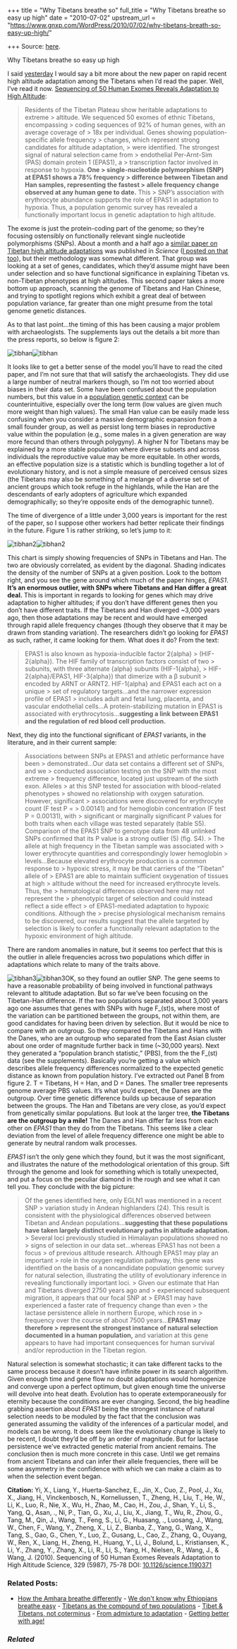 +++
title = "Why Tibetans breathe so"
full_title = "Why Tibetans breathe so easy up high"
date = "2010-07-02"
upstream_url = "https://www.gnxp.com/WordPress/2010/07/02/why-tibetans-breath-so-easy-up-high/"

+++
Source: [here](https://www.gnxp.com/WordPress/2010/07/02/why-tibetans-breath-so-easy-up-high/).

Why Tibetans breathe so easy up high

I said [yesterday](http://blogs.discovermagazine.com/gnxp/2010/07/very-recent-altitude-adaptation-in-tibet/) I would say a bit more about the new paper on rapid recent high altitude adaptation among the Tibetans when I’d read the paper. Well, I’ve read it now. [Sequencing of 50 Human Exomes Reveals Adaptation to High Altitude](http://www.sciencemag.org/cgi/content/full/329/5987/75):

> Residents of the Tibetan Plateau show heritable adaptations to extreme > altitude. We sequenced 50 exomes of ethnic Tibetans, encompassing > coding sequences of 92% of human genes, with an average coverage of > 18x per individual. Genes showing population-specific allele frequency > changes, which represent strong candidates for altitude adaptation, > were identified. The strongest signal of natural selection came from > endothelial Per-Arnt-Sim (PAS) domain protein 1 (EPAS1), a > transcription factor involved in response to hypoxia. **One > single-nucleotide polymorphism (SNP) at EPAS1 shows a 78% frequency > difference between Tibetan and Han samples, representing the fastest > allele frequency change observed at any human gene to date.** This > SNP’s association with erythrocyte abundance supports the role of EPAS1 in adaptation to hypoxia. Thus, a population genomic survey has revealed a functionally important locus in genetic adaptation to high altitude.

The exome is just the protein-coding part of the genome; so they’re focusing ostensibly on functionally relevant single nucleotide polymorphisms (SNPs). About a month and a half ago a [similar paper on Tibetan high altitude adaptations](http://www.sciencemag.org/cgi/content/abstract/science.1189406) was published in *Science* ([I posted on that too](http://blogs.discovermagazine.com/gnxp/2010/05/breathing-like-buddha-altitude-tibet/)), but their methodology was somewhat different. That group was looking at a set of genes, candidates, which they’d assume might have been under selection and so have functional significance in explaining Tibetan vs. non-Tibetan phenotypes at high altitudes. This second paper takes a more bottom up approach, scanning the genome of Tibetans and Han Chinese, and trying to spotlight regions which exhibit a great deal of between population variance, far greater than one might presume from the total genome genetic distances.

As to that last point…the timing of this has been causing a major problem with archaeologists. The supplements lays out the details a bit more than the press reports, so below is figure 2:

  
![tibhan](https://i0.wp.com/blogs.discovermagazine.com/gnxp/files/2010/07/tibhan.png?resize=499%2C559)![tibhan](https://i0.wp.com/blogs.discovermagazine.com/gnxp/files/2010/07/tibhan.png?resize=499%2C559)

It looks like to get a better sense of the model you’ll have to read the cited paper, and I’m not sure that that will satisfy the archaeologists. They did use a large number of neutral markers though, so I’m not too worried about biases in their data set. Some have been confused about the population numbers, but this value in a [population genetic context](https://en.wikipedia.org/wiki/Effective_population_size) can be counterintuitive, especially over the long term (low values are given much more weight than high values). The small Han value can be easily made less confusing when you consider a massive demographic expansion from a small founder group, as well as persist long term biases in reproductive value within the population (e.g., some males in a given generation are way more fecund than others through polygyny). A higher N for Tibetans may be explained by a more stable population where diverse subsets and across individuals the reproductive value may be more equitable. In other words, an effective population size is a statistic which is bundling together a lot of evolutionary history, and is not a simple measure of perceived census sizes (the Tibetans may also be something of a melange of a diverse set of ancient groups which took refuge in the highlands, while the Han are the descendants of early adopters of agriculture which expanded demographically; so they’re opposite ends of the demographic tunnel).

The time of divergence of a little under 3,000 years is important for the rest of the paper, so I suppose other workers had better replicate their findings in the future. Figure 1 is rather striking, so let’s jump to it:

![tibhan2](https://i0.wp.com/blogs.discovermagazine.com/gnxp/files/2010/07/tibhan2.png?resize=581%2C474)![tibhan2](https://i0.wp.com/blogs.discovermagazine.com/gnxp/files/2010/07/tibhan2.png?resize=581%2C474)

This chart is simply showing frequencies of SNPs in Tibetans and Han. The two are obviously correlated, as evident by the diagonal. Shading indicates the density of the number of SNPs at a given position. Look to the bottom right, and you see the gene around which much of the paper hinges, *EPAS1*. **It’s an enormous outlier, with SNPs where Tibetans and Han differ a great deal.** This is important in regards to looking for genes which may drive adaptation to higher altitudes; if you don’t have different genes then you don’t have different traits. If the Tibetans and Han diverged \~3,000 years ago, then those adaptations may be recent and would have emerged through rapid allele frequency changes (though they observe that it may be drawn from standing variation). The researchers didn’t go looking for *EPAS1* as such, rather, it came looking for them. What does it do? From the text:

> EPAS1 is also known as hypoxia-inducible factor 2{alpha} > (HIF-2{alpha}). The HIF family of transcription factors consist of two > subunits, with three alternate {alpha} subunits (HIF-1{alpha}, > HIF-2{alpha}/EPAS1, HIF-3{alpha}) that dimerize with a β subunit > encoded by ARNT or ARNT2. HIF-1{alpha} and EPAS1 each act on a unique > set of regulatory targets…and the narrower expression profile of EPAS1 > includes adult and fetal lung, placenta, and vascular endothelial cells…A protein-stabilizing mutation in EPAS1 is associated with erythrocytosis…**suggesting a link between EPAS1 and the regulation of red blood cell production.**

Next, they dig into the functional significant of *EPAS1* variants, in the literature, and in their current sample:

> Associations between SNPs at EPAS1 and athletic performance have been > demonstrated…Our data set contains a different set of SNPs, and we > conducted association testing on the SNP with the most extreme > frequency difference, located just upstream of the sixth exon. Alleles > at this SNP tested for association with blood-related phenotypes > showed no relationship with oxygen saturation. However, significant > associations were discovered for erythrocyte count (F test P = > 0.00141) and for hemoglobin concentration (F test P = 0.00131), with > significant or marginally significant P values for both traits when each village was tested separately (table S5). Comparison of the EPAS1 SNP to genotype data from 48 unlinked SNPs confirmed that its P value is a strong outlier (5) (fig. S4). >
> The allele at high frequency in the Tibetan sample was associated with > lower erythrocyte quantities and correspondingly lower hemoglobin > levels…Because elevated erythrocyte production is a common response to > hypoxic stress, it may be that carriers of the “Tibetan” allele of > EPAS1 are able to maintain sufficient oxygenation of tissues at high > altitude without the need for increased erythrocyte levels. Thus, the > hematological differences observed here may not represent the > phenotypic target of selection and could instead reflect a side effect > of EPAS1-mediated adaptation to hypoxic conditions. Although the > precise physiological mechanism remains to be discovered, our results suggest that the allele targeted by selection is likely to confer a functionally relevant adaptation to the hypoxic environment of high altitude.

There are random anomalies in nature, but it seems too perfect that this is the outlier in allele frequencies across two populations which differ in adaptations which relate to many of the traits above.

![tibhan3](https://i0.wp.com/blogs.discovermagazine.com/gnxp/files/2010/07/tibhan3.png?resize=317%2C393)![tibhan3](https://i0.wp.com/blogs.discovermagazine.com/gnxp/files/2010/07/tibhan3.png?resize=317%2C393)OK, so they found an outlier SNP. The gene seems to have a reasonable probability of being involved in functional pathways relevant to altitude adaptation. But so far we’ve been focusing on the Tibetan-Han difference. If the two populations separated about 3,000 years ago one assumes that genes with SNPs with huge F_(st)s, where most of the variation can be partitioned between the groups, not within them, are good candidates for having been driven by selection. But it would be nice to compare with an outgroup. So they compared the Tibetans and Hans with the Danes, who are an outgroup who separated from the East Asian cluster about one order of magnitude further back in time (\~30,000 years). Next they generated a “population branch statistic,” (PBS), from the the F_(st) data (see the supplements). Basically you’re getting a value which describes allele frequency differences normalized to the expected genetic distance as known from population history. I’ve extracted out Panel B from figure 2. T = Tibetans, H = Han, and D = Danes. The smaller tree represents genome average PBS values. It’s what you’d expect, the Danes are the outgroup. Over time genetic difference builds up because of separation between the groups. The Han and Tibetans are very close, as you’d expect from genetically similar populations. But look at the larger tree, **the Tibetans are the outgroup by a mile!** The Danes and Han differ far less from each other on *EPAS1* than they do from the Tibetans. This seems like a clear deviation from the level of allele frequency difference one might be able to generate by neutral random walk processes.

*EPAS1* isn’t the only gene which they found, but it was the most significant, and illustrates the nature of the methodological orientation of this group. Sift through the genome and look for something which is totally unexpected, and put a focus on the peculiar diamond in the rough and see what it can tell you. They conclude with the big picture:

> Of the genes identified here, only EGLN1 was mentioned in a recent SNP > variation study in Andean highlanders (24). This result is consistent with the physiological differences observed between Tibetan and Andean populations…**suggesting that these populations have taken largely distinct evolutionary paths in altitude adaptation.** >
> Several loci previously studied in Himalayan populations showed no > signs of selection in our data set…whereas EPAS1 has not been a focus > of previous altitude research. Although EPAS1 may play an important > role in the oxygen regulation pathway, this gene was identified on the basis of a noncandidate population genomic survey for natural selection, illustrating the utility of evolutionary inference in revealing functionally important loci. >
> Given our estimate that Han and Tibetans diverged 2750 years ago and > experienced subsequent migration, it appears that our focal SNP at > EPAS1 may have experienced a faster rate of frequency change than even > the lactase persistence allele in northern Europe, which rose in > frequency over the course of about 7500 years…**EPAS1 may therefore > represent the strongest instance of natural selection documented in a human population,** and variation at this gene appears to have had important consequences for human survival and/or reproduction in the Tibetan region.

Natural selection is somewhat stochastic; it can take different tacks to the same process because it doesn’t have infinite power in its search algorithm. Given enough time and gene flow no doubt adaptations would homogenize and converge upon a perfect optimum, but given enough time the universe will devolve into heat death. Evolution has to operate extemporaneously for eternity because the conditions are ever changing. Second, the big headline grabbing assertion about *EPAS1* being the strongest instance of natural selection needs to be moduled by the fact that the conclusion was generated assuming the validity of the inferences of a particular model, and models can be wrong. It does seem like the evolutionary change is likely to be recent, I doubt they’d be off by an order of magnitude. But for lactase persistence we’ve extracted genetic material from ancient remains. The conclusion then is much more concrete in this case. Until we get remains from ancient Tibetans and can infer their allele frequencies, there will be some asymmetry in the confidence with which we can make a claim as to when the selection event began.

**Citation:** Yi, X., Liang, Y., Huerta-Sanchez, E., Jin, X., Cuo, Z., Pool, J., Xu, X., Jiang, H., Vinckenbosch, N., Korneliussen, T., Zheng, H., Liu, T., He, W., Li, K., Luo, R., Nie, X., Wu, H., Zhao, M., Cao, H., Zou, J., Shan, Y., Li, S., Yang, Q., Asan, ., Ni, P., Tian, G., Xu, J., Liu, X., Jiang, T., Wu, R., Zhou, G., Tang, M., Qin, J., Wang, T., Feng, S., Li, G., Huasang, ., Luosang, J., Wang, W., Chen, F., Wang, Y., Zheng, X., Li, Z., Bianba, Z., Yang, G., Wang, X., Tang, S., Gao, G., Chen, Y., Luo, Z., Gusang, L., Cao, Z., Zhang, Q., Ouyang, W., Ren, X., Liang, H., Zheng, H., Huang, Y., Li, J., Bolund, L., Kristiansen, K., Li, Y., Zhang, Y., Zhang, X., Li, R., Li, S., Yang, H., Nielsen, R., Wang, J., & Wang, J. (2010). Sequencing of 50 Human Exomes Reveals Adaptation to High Altitude Science, 329 (5987), 75-78 DOI: [10.1126/science.1190371](https://dx.doi.org/10.1126/science.1190371)

### Related Posts:

- [How the Amhara breathe
  differently](https://www.gnxp.com/WordPress/2012/01/22/how-the-amhara-breathe-differently/) - [We don't know why Ethiopians breathe
  easy](https://www.gnxp.com/WordPress/2012/12/11/we-dont-know-why-ethiopians-breathe-easy/) - [Tibetans as the compound of two
  populations](https://www.gnxp.com/WordPress/2022/03/09/tibetans-as-the-compound-of-two-populations/) - [Tibet & Tibetans, not
  coterminus](https://www.gnxp.com/WordPress/2008/03/16/tibet-tibetans-not-coterminus/) - [From admixture to
  adaptation](https://www.gnxp.com/WordPress/2014/02/10/from-admixture-to-adaptation/) - [Getting better with
  age!](https://www.gnxp.com/WordPress/2007/09/10/getting-better-with-age/)

### *Related*

[](https://www.addtoany.com/add_to/facebook?linkurl=https%3A%2F%2Fwww.gnxp.com%2FWordPress%2F2010%2F07%2F02%2Fwhy-tibetans-breath-so-easy-up-high%2F&linkname=Why%20Tibetans%20breathe%20so%20easy%20up%20high "Facebook")[](https://www.addtoany.com/add_to/twitter?linkurl=https%3A%2F%2Fwww.gnxp.com%2FWordPress%2F2010%2F07%2F02%2Fwhy-tibetans-breath-so-easy-up-high%2F&linkname=Why%20Tibetans%20breathe%20so%20easy%20up%20high "Twitter")[](https://www.addtoany.com/add_to/email?linkurl=https%3A%2F%2Fwww.gnxp.com%2FWordPress%2F2010%2F07%2F02%2Fwhy-tibetans-breath-so-easy-up-high%2F&linkname=Why%20Tibetans%20breathe%20so%20easy%20up%20high "Email")[](https://www.addtoany.com/share)
